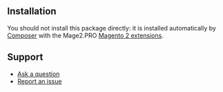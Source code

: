 ## Installation
You should not install this package directly: it is installed automatically by [Composer](https://getcomposer.org/) with the Mage2.PRO [Magento 2 extensions](https://mage2.pro/c/extensions).

## Support

- [Ask a question](https://mage2.pro/c/meta/ask)
- [Report an issue](https://github.com/mage2pro/core/issues)

